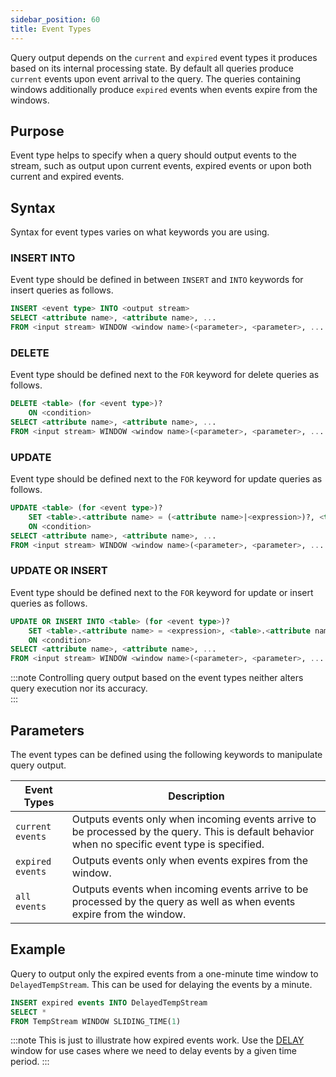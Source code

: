 ```yaml
---
sidebar_position: 60
title: Event Types
---
```


Query output depends on the `current` and `expired` event types it produces based on its internal processing state. By default all queries produce `current` events upon event arrival to the query. The queries containing windows additionally produce `expired` events when events expire from the windows.

## Purpose

Event type helps to specify when a query should output events to the stream, such as output upon current events, expired events or upon both current and expired events.

## Syntax

Syntax for event types varies on what keywords you are using.

### INSERT INTO

Event type should be defined in between `INSERT` and `INTO` keywords for insert queries as follows.

```sql
INSERT <event type> INTO <output stream>
SELECT <attribute name>, <attribute name>, ...
FROM <input stream> WINDOW <window name>(<parameter>, <parameter>, ... )
```

### DELETE

Event type should be defined next to the `FOR` keyword for delete queries as follows.

```sql
DELETE <table> (for <event type>)?
    ON <condition>
SELECT <attribute name>, <attribute name>, ...
FROM <input stream> WINDOW <window name>(<parameter>, <parameter>, ... )
```

### UPDATE

Event type should be defined next to the `FOR` keyword for update queries as follows.

```sql
UPDATE <table> (for <event type>)?
    SET <table>.<attribute name> = (<attribute name>|<expression>)?, <table>.<attribute name> = (<attribute name>|<expression>)?, ...
    ON <condition>
SELECT <attribute name>, <attribute name>, ...
FROM <input stream> WINDOW <window name>(<parameter>, <parameter>, ... )
```

### UPDATE OR INSERT

Event type should be defined next to the `FOR` keyword for update or insert queries as follows.

```sql
UPDATE OR INSERT INTO <table> (for <event type>)?
    SET <table>.<attribute name> = <expression>, <table>.<attribute name> = <expression>, ...
    ON <condition>
SELECT <attribute name>, <attribute name>, ...
FROM <input stream> WINDOW <window name>(<parameter>, <parameter>, ... )
```

:::note
Controlling query output based on the event types neither alters query execution nor its accuracy.  
:::

## Parameters

The event types can be defined using the following keywords to manipulate query output.

| Event Types | Description |
|-------------------|-------------|
| `current events` | Outputs events only when incoming events arrive to be processed by the query.  This is default behavior when no specific event type is specified.|
| `expired events` | Outputs events only when events expires from the window. |
| `all events` | Outputs events when incoming events arrive to be processed by the query as well as  when events expire from the window. |

## Example

Query to output only the expired events from a one-minute time window to `DelayedTempStream`. This can be used for delaying the events by a minute.

```sql
INSERT expired events INTO DelayedTempStream
SELECT *
FROM TempStream WINDOW SLIDING_TIME(1)
```

:::note
This is just to illustrate how expired events work. Use the [DELAY](../windows/window-types/delay) window for use cases where we need to delay events by a given time period.
:::
